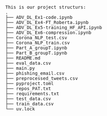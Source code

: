 <pre>
This is our project structurs: 
.
├── ADV_DL_Ex1-code.ipynb
├── ADV_DL_Ex4-FT_Roberta.ipynb
├── ADV_DL_Ex5-training_HF_API.ipynb
├── ADV_DL_Ex6-compression.ipynb
├── Corona_NLP_test.csv
├── Corona_NLP_train.csv
├── Part_A_groupT.ipynb
├── Part_B_groupT.ipynb
├── README.md
├── eval_data.csv
├── main.py
├── phishing_email.csv
├── preprocessed_tweets.csv
├── pyproject.toml
├── repos_PAT.txt
├── requirements.txt
├── test_data.csv
├── train_data.csv
└── uv.lock
</pre>

